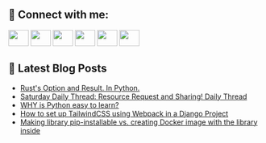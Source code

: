 ## 🔎 Connect with me:
[<img height="32" width="40" src="https://cdn.jsdelivr.net/npm/simple-icons@v5/icons/telegram.svg" />](https://t.me/bullbesh)
[<img height="32" width="40" src="https://cdn.jsdelivr.net/npm/simple-icons@v5/icons/vk.svg" />](https://vk.com/bullbesh)
[<img height="32" width="40" src="https://cdn.jsdelivr.net/npm/simple-icons@v5/icons/twitter.svg" />](https://twitter.com/bullbesh1)
[<img height="32" width="40" src="https://cdn.jsdelivr.net/npm/simple-icons@v5/icons/instagram.svg" />](https://www.instagram.com/bullbesh)
[<img height="32" width="40" src="https://cdn.jsdelivr.net/npm/simple-icons@v5/icons/reddit.svg" />](https://www.reddit.com/user/bullbesh)
[<img height="32" width="40" src="https://cdn.jsdelivr.net/npm/simple-icons@v5/icons/youtube.svg" />](https://www.youtube.com/channel/UCtfjRs6uzgq5mfm8S06WTcg)

## 📕 Latest Blog Posts
<!-- BLOG-POST-LIST:START -->
- [Rust&#39;s Option and Result. In Python.](https://www.reddit.com/r/Python/comments/vk2xop/rusts_option_and_result_in_python/)
- [Saturday Daily Thread: Resource Request and Sharing! Daily Thread](https://www.reddit.com/r/Python/comments/vk20h2/saturday_daily_thread_resource_request_and/)
- [WHY is Python easy to learn?](https://www.reddit.com/r/Python/comments/vk1dvt/why_is_python_easy_to_learn/)
- [How to set up TailwindCSS using Webpack in a Django Project](https://www.reddit.com/r/Python/comments/vjzl7f/how_to_set_up_tailwindcss_using_webpack_in_a/)
- [Making library pip-installable vs. creating Docker image with the library inside](https://www.reddit.com/r/Python/comments/vjxvdc/making_library_pipinstallable_vs_creating_docker/)
<!-- BLOG-POST-LIST:END -->
